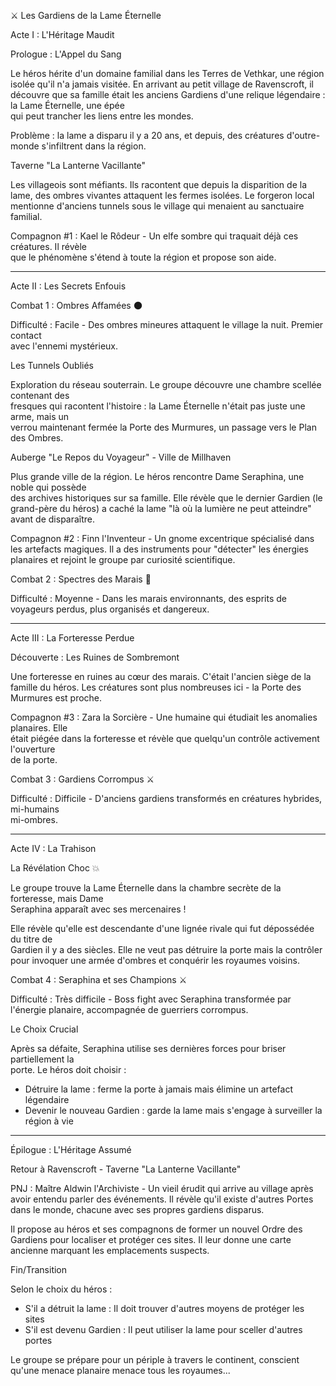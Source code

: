  ⚔️ Les Gardiens de la Lame Éternelle

  Acte I : L'Héritage Maudit

  Prologue : L'Appel du Sang

  Le héros hérite d'un domaine familial dans les Terres de Vethkar, une région isolée qu'il
   n'a jamais visitée. En arrivant au petit village de Ravenscroft, il découvre que sa
  famille était les anciens Gardiens d'une relique légendaire : la Lame Éternelle, une épée     
   qui peut trancher les liens entre les mondes.

  Problème : la lame a disparu il y a 20 ans, et depuis, des créatures d'outre-monde
  s'infiltrent dans la région.

  Taverne "La Lanterne Vacillante"

  Les villageois sont méfiants. Ils racontent que depuis la disparition de la lame, des
  ombres vivantes attaquent les fermes isolées. Le forgeron local mentionne d'anciens
  tunnels sous le village qui menaient au sanctuaire familial.

  Compagnon #1 : Kael le Rôdeur - Un elfe sombre qui traquait déjà ces créatures. Il révèle     
   que le phénomène s'étend à toute la région et propose son aide.

  ---
  Acte II : Les Secrets Enfouis

  Combat 1 : Ombres Affamées 🌑

  Difficulté : Facile - Des ombres mineures attaquent le village la nuit. Premier contact       
  avec l'ennemi mystérieux.

  Les Tunnels Oubliés

  Exploration du réseau souterrain. Le groupe découvre une chambre scellée contenant des        
  fresques qui racontent l'histoire : la Lame Éternelle n'était pas juste une arme, mais un     
   verrou maintenant fermée la Porte des Murmures, un passage vers le Plan des Ombres.

  Auberge "Le Repos du Voyageur" - Ville de Millhaven

  Plus grande ville de la région. Le héros rencontre Dame Seraphina, une noble qui possède      
  des archives historiques sur sa famille. Elle révèle que le dernier Gardien (le
  grand-père du héros) a caché la lame "là où la lumière ne peut atteindre" avant de
  disparaître.

  Compagnon #2 : Finn l'Inventeur - Un gnome excentrique spécialisé dans les artefacts
  magiques. Il a des instruments pour "détecter" les énergies planaires et rejoint le
  groupe par curiosité scientifique.

  Combat 2 : Spectres des Marais 👻

  Difficulté : Moyenne - Dans les marais environnants, des esprits de voyageurs perdus,
  plus organisés et dangereux.

  ---
  Acte III : La Forteresse Perdue

  Découverte : Les Ruines de Sombremont

  Une forteresse en ruines au cœur des marais. C'était l'ancien siège de la famille du
  héros. Les créatures sont plus nombreuses ici - la Porte des Murmures est proche.

  Compagnon #3 : Zara la Sorcière - Une humaine qui étudiait les anomalies planaires. Elle      
  était piégée dans la forteresse et révèle que quelqu'un contrôle activement l'ouverture       
  de la porte.

  Combat 3 : Gardiens Corrompus ⚔️

  Difficulté : Difficile - D'anciens gardiens transformés en créatures hybrides, mi-humains     
   mi-ombres.

  ---
  Acte IV : La Trahison

  La Révélation Choc 💥

  Le groupe trouve la Lame Éternelle dans la chambre secrète de la forteresse, mais Dame        
  Seraphina apparaît avec ses mercenaires !

  Elle révèle qu'elle est descendante d'une lignée rivale qui fut dépossédée du titre de        
  Gardien il y a des siècles. Elle ne veut pas détruire la porte mais la contrôler pour
  invoquer une armée d'ombres et conquérir les royaumes voisins.

  Combat 4 : Seraphina et ses Champions ⚔️

  Difficulté : Très difficile - Boss fight avec Seraphina transformée par l'énergie
  planaire, accompagnée de guerriers corrompus.

  Le Choix Crucial

  Après sa défaite, Seraphina utilise ses dernières forces pour briser partiellement la         
  porte. Le héros doit choisir :
  - Détruire la lame : ferme la porte à jamais mais élimine un artefact légendaire
  - Devenir le nouveau Gardien : garde la lame mais s'engage à surveiller la région à vie       

  ---
  Épilogue : L'Héritage Assumé

  Retour à Ravenscroft - Taverne "La Lanterne Vacillante"

  PNJ : Maître Aldwin l'Archiviste - Un vieil érudit qui arrive au village après avoir
  entendu parler des événements. Il révèle qu'il existe d'autres Portes dans le monde,
  chacune avec ses propres gardiens disparus.

  Il propose au héros et ses compagnons de former un nouvel Ordre des Gardiens pour
  localiser et protéger ces sites. Il leur donne une carte ancienne marquant les
  emplacements suspects.

  Fin/Transition

  Selon le choix du héros :
  - S'il a détruit la lame : Il doit trouver d'autres moyens de protéger les sites
  - S'il est devenu Gardien : Il peut utiliser la lame pour sceller d'autres portes

  Le groupe se prépare pour un périple à travers le continent, conscient qu'une menace
  planaire menace tous les royaumes...
